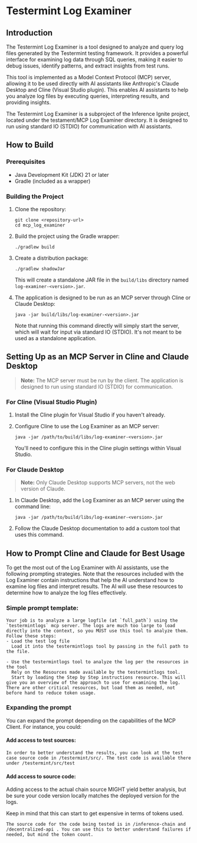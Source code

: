 # Testermint Log Examiner

## Introduction

The Testermint Log Examiner is a tool designed to analyze and query log files generated by the Testermint testing framework. It provides a powerful interface for examining log data through SQL queries, making it easier to debug issues, identify patterns, and extract insights from test runs.

This tool is implemented as a Model Context Protocol (MCP) server, allowing it to be used directly with AI assistants like Anthropic's Claude Desktop and Cline (Visual Studio plugin). This enables AI assistants to help you analyze log files by executing queries, interpreting results, and providing insights.

The Testermint Log Examiner is a subproject of the Inference Ignite project, located under the testament/MCP Log Examiner directory. It is designed to run using standard IO (STDIO) for communication with AI assistants.

## How to Build

### Prerequisites

- Java Development Kit (JDK) 21 or later
- Gradle (included as a wrapper)

### Building the Project

1. Clone the repository:
   ```
   git clone <repository-url>
   cd mcp_log_examiner
   ```

2. Build the project using the Gradle wrapper:
   ```
   ./gradlew build
   ```

3. Create a distribution package:
   ```
   ./gradlew shadowJar
   ```

   This will create a standalone JAR file in the `build/libs` directory named `log-examiner-<version>.jar`.

4. The application is designed to be run as an MCP server through Cline or Claude Desktop:
   ```
   java -jar build/libs/log-examiner-<version>.jar
   ```

   Note that running this command directly will simply start the server, which will wait for input via standard IO (STDIO). It's not meant to be used as a standalone application.

## Setting Up as an MCP Server in Cline and Claude Desktop

> **Note:** The MCP server must be run by the client. The application is designed to run using standard IO (STDIO) for communication.

### For Cline (Visual Studio Plugin)

1. Install the Cline plugin for Visual Studio if you haven't already.

2. Configure Cline to use the Log Examiner as an MCP server:
   ```
   java -jar /path/to/build/libs/log-examiner-<version>.jar
   ```

   You'll need to configure this in the Cline plugin settings within Visual Studio.

### For Claude Desktop

> **Note:** Only Claude Desktop supports MCP servers, not the web version of Claude.

1. In Claude Desktop, add the Log Examiner as an MCP server using the command line:
   ```
   java -jar /path/to/build/libs/log-examiner-<version>.jar
   ```

2. Follow the Claude Desktop documentation to add a custom tool that uses this command.

## How to Prompt Cline and Claude for Best Usage

To get the most out of the Log Examiner with AI assistants, use the following prompting strategies. Note that the resources included with the Log Examiner contain instructions that help the AI understand how to examine log files and interpret results. The AI will use these resources to determine how to analyze the log files effectively.
 ### Simple prompt template:
```
Your job is to analyze a large logfile (at `full_path`) using the `testermintlogs` mcp server. The logs are much too large to load directly into the context, so you MUST use this tool to analyze them. Follow these steps:
- Load the test log file
  Load it into the testermintlogs tool by passing in the full path to the file.

- Use the testermintlogs tool to analyze the log per the resources in the tool
  Rely on the Resources made available by the testermintlogs tool.
  Start by loading the Step by Step instructions resource. This will give you an overview of the approach to use for examining the log. There are other critical resources, but load them as needed, not before hand to reduce token usage.
```

### Expanding the prompt
You can expand the prompt depending on the capabilities of the MCP Client. For instance, you could:

#### Add access to test sources:
```
In order to better understand the results, you can look at the test case source code in /testermint/src/. The test code is available there under /testermint/src/test
```

#### Add access to source code:
Adding access to the actual chain source MIGHT yield better analysis, but be sure your code version locally matches the deployed version for the logs.

Keep in mind that this can start to get expensive in terms of tokens used.

```
The source code for the code being tested is in /inference-chain and /decentralized-api . You can use this to better understand failures if needed, but mind the token count.
```
